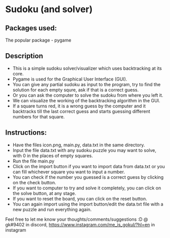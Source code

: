 # Sudoku (and solver)

## Packages used:
The popular package - pygame <br/>

## Description
* This is a simple sudoku solver/visualizer which uses backtracking at its core.
* Pygame is used for the Graphical User Interface (GUI).
* You can give any partial sudoku as input to the program, try to find the solution for each empty squre, ask if that is a correct guess.
* Or you can ask the computer to solve the sudoku from where you left it.
* We can visualize the working of the backtracking algorithm in the GUI.
* If a square turns red, it is a wrong guess by the computer and it backtracks till the last correct guess and starts guessing different numbers for that square.

## Instructions:
* Have the files icon.png, main.py, data.txt in the same directory.
* Input the file data.txt with any sudoku puzzle you may want to solve, with 0 in the places of empty squares.
* Run the file main.py
* Click on the import button if you want to import data from data.txt or you can fill whichever square you want to input a number.
* You can check if the number you guessed is a correct guess by clicking on the check button.
* If you want to computer to try and solve it completely, you can click on the solve button, at any stage.
* If you want to reset the board, you can click on the reset button.
* You can again import using the import button/edit the data.txt file with a new puzzle and run everything again.

Feel free to let me know your thoughts/comments/suggestions :D @ gk#9402 in discord, https://www.instagram.com/me_is_gokul/?hl=en in instagram
